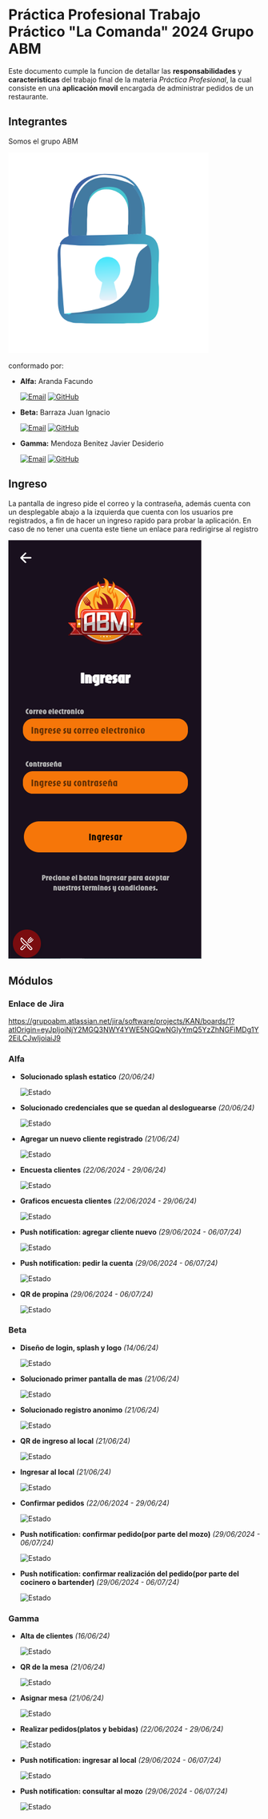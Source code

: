 # Práctica Profesional Trabajo Práctico "La Comanda" 2024 Grupo ABM

Este documento cumple la funcion de detallar las **responsabilidades** y **caracteristicas** del trabajo final de la materia _Práctica Profesional_, la cual consiste en una **aplicación movil** encargada de administrar pedidos de un restaurante.

## Integrantes

Somos el grupo ABM

<img src="src/assets/img/splashanimated.png" width="400px">

conformado por:

- **Alfa:** Aranda Facundo

  <a href="facundoaranda67@gmail.com"><img alt="Email" src="https://img.shields.io/badge/Gmail-facundoaranda67@gmail.com-blue?style=flat-square&logo=gmail"></a>
  <a href="https://github.com/facundoaranda2002"><img alt="GitHub" src="https://img.shields.io/badge/GitHub-facundoaranda2002-black?style=flat-square&logo=github"></a>

- **Beta:** Barraza Juan Ignacio

  <a href="juanignaciobarraza99@gmail.com"><img alt="Email" src="https://img.shields.io/badge/Gmail-juanignaciobarraza99@gmail.com-blue?style=flat-square&logo=gmail"></a>
  <a href="https://github.com/juanbarraza78"><img alt="GitHub" src="https://img.shields.io/badge/GitHub-juanbarraza78-black?style=flat-square&logo=github"></a>

- **Gamma:** Mendoza Benitez Javier Desiderio

  <a href="javier.mendoza.benitez@gmail.com"><img alt="Email" src="https://img.shields.io/badge/Gmail-javier.mendoza.benitez@gmail.com-blue?style=flat-square&logo=gmail"></a>
  <a href="https://github.com/JavierMendozaBenitez"><img alt="GitHub" src="https://img.shields.io/badge/GitHub-JavierMendozaBenitez-black?style=flat-square&logo=github"></a>

## Ingreso

La pantalla de ingreso pide el correo y la contraseña, además cuenta con un desplegable abajo a la izquierda que cuenta con los usuarios pre registrados, a fin de hacer un ingreso rapido para probar la aplicación. En caso de no tener una cuenta este tiene un enlace para redirigirse al registro

<img src="src/assets/img/login.png">

## Módulos

### Enlace de Jira

https://grupoabm.atlassian.net/jira/software/projects/KAN/boards/1?atlOrigin=eyJpIjoiNjY2MGQ3NWY4YWE5NGQwNGIyYmQ5YzZhNGFiMDg1Y2EiLCJwIjoiaiJ9

### Alfa

- **Solucionado splash estatico** _(20/06/24)_
  
  ![Estado](https://img.shields.io/badge/Estado-Completado-green?style=for-the-badge&labelColor=black)
- **Solucionado credenciales que se quedan al desloguearse** _(20/06/24)_
  
  ![Estado](https://img.shields.io/badge/Estado-Completado-green?style=for-the-badge&labelColor=black)
- **Agregar un nuevo cliente registrado** _(21/06/24)_
  
  ![Estado](https://img.shields.io/badge/Estado-Completado-green?style=for-the-badge&labelColor=black)
- **Encuesta clientes** _(22/06/2024 - 29/06/24)_
  
  ![Estado](https://img.shields.io/badge/Estado-En%20Curso-FFD700?style=for-the-badge&labelColor=black)
- **Graficos encuesta clientes** _(22/06/2024 - 29/06/24)_
  
  ![Estado](https://img.shields.io/badge/Estado-Completado-green?style=for-the-badge&labelColor=black)
- **Push notification: agregar cliente nuevo** _(29/06/2024 - 06/07/24)_
  
  ![Estado](https://img.shields.io/badge/Estado-Pendiente-gray?style=for-the-badge&labelColor=black)
- **Push notification: pedir la cuenta** _(29/06/2024 - 06/07/24)_

  ![Estado](https://img.shields.io/badge/Estado-Pendiente-gray?style=for-the-badge&labelColor=black)

- **QR de propina** _(29/06/2024 - 06/07/24)_
  
  ![Estado](https://img.shields.io/badge/Estado-Pendiente-gray?style=for-the-badge&labelColor=black)

### Beta

- **Diseño de login, splash y logo** _(14/06/24)_
  
  ![Estado](https://img.shields.io/badge/Estado-Completado-green?style=for-the-badge&labelColor=black)
- **Solucionado primer pantalla de mas** _(21/06/24)_
  
  ![Estado](https://img.shields.io/badge/Estado-Completado-green?style=for-the-badge&labelColor=black)
- **Solucionado registro anonimo** _(21/06/24)_
  
  ![Estado](https://img.shields.io/badge/Estado-Completado-green?style=for-the-badge&labelColor=black)
- **QR de ingreso al local** _(21/06/24)_
  
  ![Estado](https://img.shields.io/badge/Estado-Completado-green?style=for-the-badge&labelColor=black)
- **Ingresar al local** _(21/06/24)_
  
  ![Estado](https://img.shields.io/badge/Estado-Completado-green?style=for-the-badge&labelColor=black)
- **Confirmar pedidos** _(22/06/2024 - 29/06/24)_
  
  ![Estado](https://img.shields.io/badge/Estado-En%20Curso-FFD700?style=for-the-badge&labelColor=black)
- **Push notification: confirmar pedido(por parte del mozo)** _(29/06/2024 - 06/07/24)_
  
  ![Estado](https://img.shields.io/badge/Estado-Pendiente-gray?style=for-the-badge&labelColor=black)
- **Push notification: confirmar realización del pedido(por parte del cocinero o bartender)** _(29/06/2024 - 06/07/24)_
  
  ![Estado](https://img.shields.io/badge/Estado-Pendiente-gray?style=for-the-badge&labelColor=black)  


### Gamma

- **Alta de clientes** _(16/06/24)_
  
  ![Estado](https://img.shields.io/badge/Estado-Completado-green?style=for-the-badge&labelColor=black)
- **QR de la mesa** _(21/06/24)_
  
  ![Estado](https://img.shields.io/badge/Estado-Completado-green?style=for-the-badge&labelColor=black)
- **Asignar mesa** _(21/06/24)_
  
  ![Estado](https://img.shields.io/badge/Estado-Completado-green?style=for-the-badge&labelColor=black)
- **Realizar pedidos(platos y bebidas)** _(22/06/2024 - 29/06/24)_
  
  ![Estado](https://img.shields.io/badge/Estado-En%20Curso-FFD700?style=for-the-badge&labelColor=black)
- **Push notification: ingresar al local** _(29/06/2024 - 06/07/24)_
  
  ![Estado](https://img.shields.io/badge/Estado-Pendiente-gray?style=for-the-badge&labelColor=black)
- **Push notification: consultar al mozo** _(29/06/2024 - 06/07/24)_

  ![Estado](https://img.shields.io/badge/Estado-Pendiente-gray?style=for-the-badge&labelColor=black)
